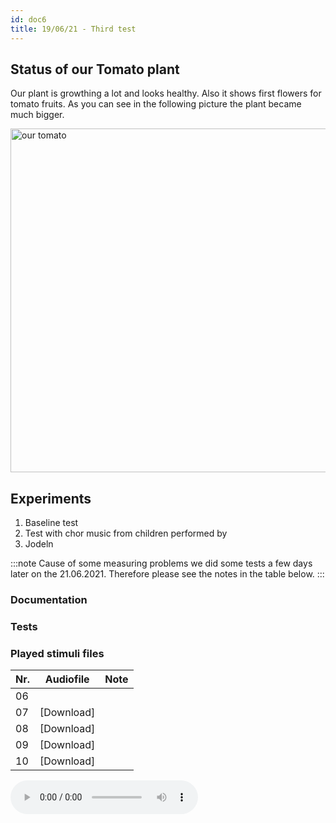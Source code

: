 ```yaml
---
id: doc6
title: 19/06/21 - Third test
---
```


## Status of our Tomato plant

Our plant is growthing a lot and looks healthy. Also it shows first flowers for tomato fruits. As you can see in the following picture the plant became much bigger.

<img src="/img/Test03/tomato.jpg" alt="our tomato" width="550"/>

## Experiments

1. Baseline test
2. Test with chor music from children performed by
3. Jodeln


:::note
Cause of some measuring problems we did some tests a few days later on the 21.06.2021. Therefore please see the notes in the table below.
:::

### Documentation


### Tests


### Played stimuli files


Nr. | Audiofile    | Note          |
--- | -------      | ----------    |
06  |              |               |
07  | [Download]   |               |
08  | [Download]   |               |
09  | [Download]   |               |
10  | [Download]   |               |  


<audio controls="controls">
  <source type="audio/wav" src="/data/Test03/Stimuli/Jodel.wav"></source>
  <p>Your browser does not support the audio element.</p>
</audio>              